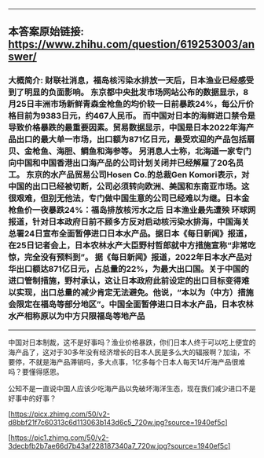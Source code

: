 ----------------------------------------
## 本答案原始链接: https://www.zhihu.com/question/619253003/answer/
### 大概简介: 财联社消息，福岛核污染水排放一天后，日本渔业已经感受到了明显的负面影响。 东京都中央批发市场网站公布的数据显示，8月25日丰洲市场新鲜青森金枪鱼的均价较一日前暴跌24%，每公斤价格目前为9383日元，约467人民币。 而中国对日本的海鲜进口禁令是导致价格暴跌的最重要因素。贸易数据显示，中国是日本2022年海产品出口的最大单一市场，出口额为871亿日元，最受欢迎的产品包括扇贝、金枪鱼、海胆、鲷鱼和海参等。 另消息人士称，北海道一家专门向中国和中国香港出口海产品的公司计划关闭并已经解雇了20名员工。 东京的水产品贸易公司Hosen Co.的总裁Gen Komori表示，对中国的出口已经被切断，公司必须转向欧洲、美国和东南亚市场。这很艰难，但别无他法，专门做中国生意的公司已经难以为继。日本金枪鱼价一夜暴跌24%：福岛排放核污水之后 日本渔业最先遭殃 环球网报道，针对日本政府日前不顾多方反对启动核污染水排海，中国海关总署24日宣布全面暂停进口日本水产品。据日本《每日新闻》报道，在25日记者会上，日本农林水产大臣野村哲郎就中方措施宣称“非常吃惊，完全没有预料到”。 据《每日新闻》报道，2022年日本水产品对华出口额达871亿日元，占总量的22%，为最大出口国。关于中国的进口管制措施，野村承认，这让日本政府此前设定的出口目标变得难以实现，出口总量的减少肯定无法避免。他说，“本以为（中方）措施会限定在福岛等部分地区”。中国全面暂停进口日本水产品，日本农林水产相称原以为中方只限福岛等地产品
----------------------------------------
中国对日本制裁，这不是好事吗？渔业价格暴跌，你们日本人终于可以吃上便宜的海产品了，这对于30多年没有经济增长的日本人民是多么大的辐报啊？加油，不要停，不就是海产品滞销吗，多大点事，1亿多每个日本人每天14斤海产品很难吗？要懂得感恩。

公知不是一直说中国人应该少吃海产品以免破坏海洋生态，现在我们减少进口不是好事中的好事？

[https://picx.zhimg.com/50/v2-d8bbf21f7c60313c6d113063b143d6c5_720w.jpg?source=1940ef5c]




[https://pic1.zhimg.com/50/v2-3decbfb2b7ae66d7b43af228187340a7_720w.jpg?source=1940ef5c]

